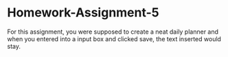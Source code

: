 # Homework-Assignment-5

For this assignment, you were supposed to create a neat daily planner and when you entered into a input box and clicked save, the text inserted would stay.
